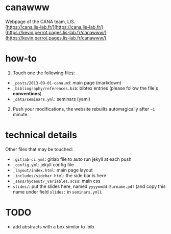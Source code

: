 # canawww

Webpage of the CANA team, LIS.  
[https://cana.lis-lab.fr/](https://cana.lis-lab.fr/)  
[https://kevin.perrot.pages.lis-lab.fr/canawww/](https://kevin.perrot.pages.lis-lab.fr/canawww/)

# how-to

1. Touch one the following files:
  * ``_posts/2013-09-01-cana.md``: main page (markdown)
  * ``_bibliography/references.bib``: bibtex entries (please follow the file's **conventions**)
  * ``_data/seminars.yml``: seminars (yaml)
2. Push your modifications, the website rebuilts automagically after ``~1`` minute.

# technical details

Other files that may be touched:
* ``.gitlab-ci.yml``: gitlab file to auto run jekyll at each push
* ``_config.yml``: jekyll config file
* ``_layout/index.html``: main page layout
* ``_includes/sidebar.html``: the side bar is here
* ``_sass/hydeout/_variables.scss``: main css
* ``slides/``: put the slides here, named ``yyyymmdd-Surname.pdf`` (and copy this name under field ``slides:`` in ``seminars.yml``).

# TODO
* add abstracts with a box similar to .bib


